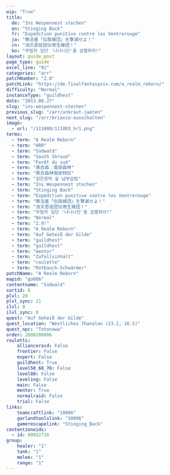```yaml
---
wip: "True"
title:
  de: "Ins Wespennest stechen"
  en: "Stinging Back"
  fr: "Expédition punitive contre les Ventrerouge"
  ja: "無法者「似我蜂団」を撃滅せよ！"
  cn: "消灭恶徒团伙寄生蜂团！"
  ko: "무법자 집단 '나나니단'을 섬멸하라!"
layout: guide_post
page_type: guide
excel_line: "91"
categories: "arr"
patchNumber: "2.0"
patchLink: "https://de.finalfantasyxiv.com/a_realm_reborn/"
difficulty: "Normal"
instanceType: "guildhest"
date: "2013.08.27"
slug: "ins-wespennest-stechen"
previous_slug: "/arr/unkraut-jaeten"
next_slug: "/arr/briaxio-ausschalten"
image:
  - url: "/111000/111003_hr1.png"
terms:
  - term: "A Realm Reborn"
  - term: "ARR"
  - term: "Südwald"
  - term: "South Shroud"
  - term: "Forêt du sud"
  - term: "黒衣森：南部森林"
  - term: "黑衣森林南部林区"
  - term: "검은장막 숲 남부삼림"
  - term: "Ins Wespennest stechen"
  - term: "Stinging Back"
  - term: "Expédition punitive contre les Ventrerouge"
  - term: "無法者「似我蜂団」を撃滅せよ！"
  - term: "消灭恶徒团伙寄生蜂团！"
  - term: "무법자 집단 '나나니단'을 섬멸하라!"
  - term: "Normal"
  - term: "2.0!"
  - term: "A Realm Reborn"
  - term: "Auf Geheiß der Gilde"
  - term: "guildhest"
  - term: "guildhest"
  - term: "mentor"
  - term: "Zufallsinhalt"
  - term: "roulette"
  - term: "Rotbauch-Schwärmer"
patchName: "A Realm Reborn"
mapid: "go006"
contentname: "Südwald"
sortid: 6
plvl: 20
plvl_sync: 21
ilvl: 0
ilvl_sync: 0
quest: "Auf Geheiß der Gilde"
quest_location: "Westliches Thanalan (23.2, 16.5)"
quest_npc: "Totonawa"
order: 2000200006
rouletts:
    allianceraid: False
    frontier: False
    expert: False
    guildhest: True
    level50_60_70: False
    level80: False
    leveling: False
    main: False
    mentor: True
    normalraid: False
    trial: False
links:
    teamcraftlink: "10006"
    garlandtoolslink: "10006"
    gamerescapelink: "Stinging_Back"
contentzoneids:
  - id: 80032716
group:
    healer: "1"
    tank: "1"
    melee: "1"
    range: "1"
---
```

